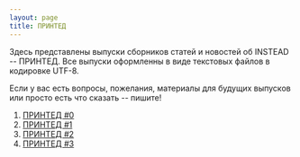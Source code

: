 ```yaml
---
layout: page
title: ПРИНТЕД
---
```


Здесь представлены выпуски сборников статей и новостей
об INSTEAD -- ПРИНТЕД. Все выпуски оформленны в виде
текстовых файлов в кодировке UTF-8.

Если у вас есть вопросы, пожелания, материалы для будущих выпусков
или просто есть что сказать -- пишите!

1. [ПРИНТЕД #0](/printead/printead000.txt)
2. [ПРИНТЕД #1](/printead/printead001.txt)
3. [ПРИНТЕД #2](/printead/printead002.txt)
4. [ПРИНТЕД #3](/printead/printead003.txt)

